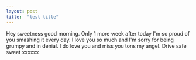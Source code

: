 ```yaml
---
layout: post
title:  "test title"
---
```

Hey sweetness good morning. Only 1 more week after today I'm so proud of you smashing it every day. I love you so much and I'm sorry for being grumpy and in denial. I do love you and miss you tons my angel. Drive safe sweet xxxxxx
